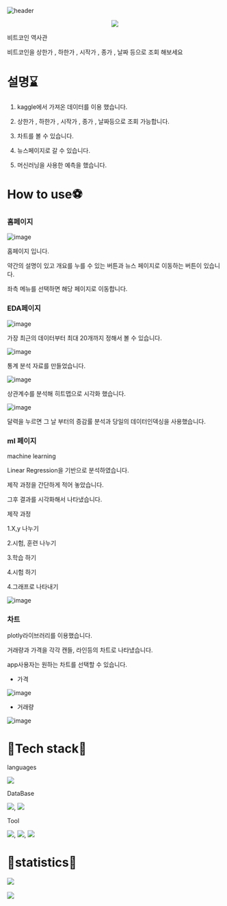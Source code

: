 
![header](https://capsule-render.vercel.app/api?type=Rounded&color=timeGradient&text=github%20of%20vlofs01&stroke=803232&descAlign=&descAlignY=)

<center><img src = "https://user-images.githubusercontent.com/120348531/208358947-b77b5132-7c21-4b63-801d-e4b635c8e2b1.png" width="width size%" height="height size%"></center>


비트코인 역사관

비트코인을 상한가 , 하한가 , 시작가 , 종가 , 날짜 등으로 조회 해보세요

# 설명⌛
1. kaggle에서 가져온 데이터를 이용 했습니다.

2. 상한가 , 하한가 , 시작가 , 종가 , 날짜등으로 조회 가능합니다. 

3. 차트를 볼 수 있습니다. 

4. 뉴스페이지로 갈 수 있습니다.

5. 머신러닝을 사용한 예측을 했습니다.

# How to use⚽

### 홈페이지

![image](https://user-images.githubusercontent.com/120348531/208355987-19cad87d-fd39-4fe1-ada0-2542d993880f.png)

홈페이지 입니다. 

약간의 설명이 있고 개요를 누를 수 있는 버튼과 뉴스 페이지로 이동하는 버튼이 있습니다.

좌측 메뉴를 선택하면 해당 페이지로 이동합니다.

### EDA페이지

![image](https://user-images.githubusercontent.com/120348531/208356305-6f1af2eb-bb6d-4ce9-9ea0-ff23222e15e8.png)

가장 최근의 데이터부터 최대 20개까지 정해서 볼 수 있습니다.

![image](https://user-images.githubusercontent.com/120348531/208356455-9fa25a8a-0b0d-448f-acef-c75fa0350647.png)

통계 분석 자료를 만들었습니다.

![image](https://user-images.githubusercontent.com/120348531/208356738-fd730746-f9a6-4568-8d16-445697e42b5a.png)

상관계수를 분석해 히트맵으로 시각화 했습니다.

![image](https://user-images.githubusercontent.com/120348531/208356951-b9203e58-e3ad-4bab-a506-035aedec36a4.png)

달력을 누르면 그 날 부터의 증감률 분석과 당일의 데이터인덱싱을 사용했습니다.

### ml 페이지

machine learning


Linear Regression을 기반으로 분석하였습니다.

제작 과정을 간단하게 적어 놓았습니다. 

그후 결과를 시각화해서 나타냈습니다. 

제작 과정 

1.X,y 나누기

2.시험, 훈련 나누기

3.학습 하기

4.시험 하기

4.그래프로 나타내기

![image](https://user-images.githubusercontent.com/120348531/208357937-93160fc5-96d0-4158-9ba8-d141e1fe8492.png)

### 차트

plotly라이브러리를 이용했습니다.

거래량과 가격을 각각 캔들, 라인등의 차트로 나타냈습니다.

app사용자는 원하는 차트를 선택할 수 있습니다.

- 가격

![image](https://user-images.githubusercontent.com/120348531/208358219-1c91d716-fb76-4ae2-8f06-85f81b7b3563.png)



- 거래량

![image](https://user-images.githubusercontent.com/120348531/208358303-4bd52cc2-ef56-4076-9165-dc99a03b3996.png)



# 🚀Tech stack🚀


languages

<img src="https://img.shields.io/badge/Python-3776AB?style=flat&logo=Python&logoColor=white"/>

DataBase

<img src="https://img.shields.io/badge/AWS-232F3E?style=flat&logo=Amazon AWS&logoColor=white"/>,
<img src="https://img.shields.io/badge/EC2-FF9900?style=flat&logo=Amazon EC2&logoColor=white"/>

Tool

<img src="https://img.shields.io/badge/Visual Studio Code-007ACC?style=flat&logo=Visual Studio Code&logoColor=white"/>,
<img src="https://img.shields.io/badge/GitHub-181717?style=flat&logo=GitHub&logoColor=white"/>,
<img src="https://img.shields.io/badge/Jupyter-F37626?style=flat&logo=Jupyter&logoColor=white"/>

# 🙉statistics🙉

<img src="https://github-readme-stats.vercel.app/api/top-langs/?username=volfs01&layout=compact"><br><br>
<img src="https://github-readme-stats.vercel.app/api?username=volfs01&show_icons=true">

